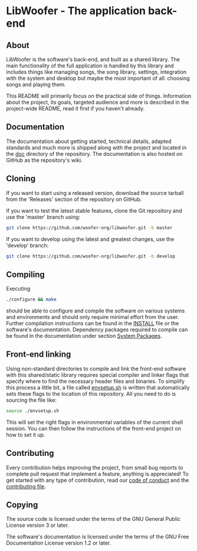 # LibWoofer - The application back-end

## About

LibWoofer is the software's back-end, and built as a shared library.  The main
functionality of the full application is handled by this library and includes
things like managing songs, the song library, settings, integration with the
system and desktop but maybe the most important of all: choosing songs and
playing them.

This README will primarily focus on the practical side of things.  Information
about the project, its goals, targeted audience and more is described in the
project-wide README, read it first if you haven't already.

## Documentation

The documentation about getting started, technical details, adapted standards
and much more is shipped along with the project and located in the [doc](doc)
directory of the repository.  The documentation is also hosted on GitHub as the
repository's wiki.

## Cloning

If you want to start using a released version, download the source tarball from
the 'Releases' section of the repository on GitHub.

If you want to test the latest stable features, clone the Git repository and use
the 'master' branch using:

```sh
git clone https://github.com/woofer-org/libwoofer.git -b master
```

If you want to develop using the latest and greatest changes, use the 'develop'
branch:

```sh
git clone https://github.com/woofer-org/libwoofer.git -b develop
```

## Compiling

Executing

```sh
./configure && make
```

should be able to configure and compile the software on various systems and
environments and should only require minimal effort from the user.  Further
compilation instructions can be found in the [INSTALL](INSTALL) file or the
software's documentation.  Dependency packages required to compile can be found
in the documentation under section [System Packages](doc/System-Packages.md).

## Front-end linking

Using non-standard directories to compile and link the front-end software with
this shared/static library requires special compiler and linker flags that
specify where to find the necessary header files and binaries.  To simplify this
process a little bit, a file called [envsetup.sh](envsetup.sh) is written that
automatically sets these flags to the location of this repository.  All you need
to do is sourcing the file like:

```sh
source ./envsetup.sh
```

This will set the right flags in environmental variables of the current shell
session.  You can then follow the instructions of the front-end project on how
to set it up.

## Contributing

Every contribution helps improving the project, from small bug reports to
complete pull request that implement a feature, anything is appreciated!  To get
started with any type of contribution, read our
[code of conduct](CODE_OF_CONDUCT.md) and the
[contributing file](CONTRIBUTING.md).

## Copying

The source code is licensed under the terms of the GNU General Public License
version 3 or later.

The software's documentation is licensed under the terms of the GNU Free
Documentation License version 1.2 or later.

